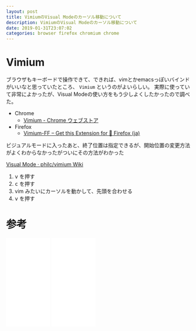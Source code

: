 ```yaml
---
layout: post
title: VimiumのVisual Modeのカーソル移動について
description: VimiumのVisual Modeのカーソル移動について
date: 2019-01-31T23:07:02
categories: browser firefox chromium chrome
---
```


# Vimium

ブラウザもキーボードで操作できて、できれば、vimとかemacsっぽいバインドがいいなと思っていたところ、 `Vimium` というのがよいらしい。
実際に使っていて非常によかったが、Visual Modeの使い方をもう少しよくしたかったので調べた。

- Chrome
    - [Vimium - Chrome ウェブストア](https://chrome.google.com/webstore/detail/vimium/dbepggeogbaibhgnhhndojpepiihcmeb)
- Firefox
    - [Vimium-FF – Get this Extension for 🦊 Firefox (ja)](https://addons.mozilla.org/ja/firefox/addon/vimium-ff/)

ビジュアルモードに入ったあと、終了位置は指定できるが、開始位置の変更方法がよくわからなかったがついにその方法がわかった

[Visual Mode · philc/vimium Wiki](https://github.com/philc/vimium/wiki/Visual-Mode)

1. <kbd>v</kbd> を押す
2. <kbd>c</kbd> を押す
3. vim みたいにカーソルを動かして、先頭を合わせる
4. <kbd>v</kbd> を押す

# 参考

<iframe style="width:120px;height:240px;" marginwidth="0" marginheight="0" scrolling="no" frameborder="0" src="//rcm-fe.amazon-adsystem.com/e/cm?lt1=_blank&bc1=000000&IS2=1&bg1=FFFFFF&fc1=000000&lc1=0000FF&t=mi3002-22&language=ja_JP&o=9&p=8&l=as4&m=amazon&f=ifr&ref=as_ss_li_til&asins=B00HWLJI3U&linkId=a0132ee074721b379e4c971ae9952313"></iframe>

<iframe style="width:120px;height:240px;" marginwidth="0" marginheight="0" scrolling="no" frameborder="0" src="//rcm-fe.amazon-adsystem.com/e/cm?lt1=_blank&bc1=000000&IS2=1&bg1=FFFFFF&fc1=000000&lc1=0000FF&t=mi3002-22&language=ja_JP&o=9&p=8&l=as4&m=amazon&f=ifr&ref=as_ss_li_til&asins=B00OIDI7SW&linkId=c5969e996ddbff59a06b5f76e29f6d17"></iframe>

